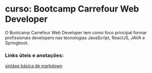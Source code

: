 # curso: Bootcamp Carrefour Web Developer
O Bootcamp Carrefour Web Developer tem como foco principal formar profissionais developers nas tecnologias JavaScript, ReactJS, JAVA e Springboot.

### Links úteis e anotações:
[sintáxe básica de markdown](https://www.markdownguide.org/basic-syntax/)
